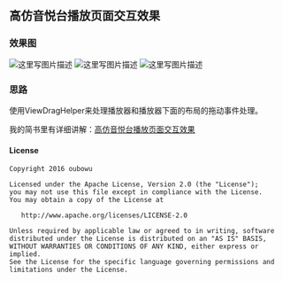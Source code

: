 ## 高仿音悦台播放页面交互效果

### 效果图
![这里写图片描述](http://upload-images.jianshu.io/upload_images/1982467-efa6dcde5a37300b.gif?imageMogr2/auto-orient/strip)
![这里写图片描述](http://upload-images.jianshu.io/upload_images/1982467-ebe0394ccfa6e2e8.gif?imageMogr2/auto-orient/strip)
![这里写图片描述](http://upload-images.jianshu.io/upload_images/1982467-b1672383d0f7fa8a.gif?imageMogr2/auto-orient/strip)

### 思路
使用ViewDragHelper来处理播放器和播放器下面的布局的拖动事件处理。<p>
我的简书里有详细讲解：[高仿音悦台播放页面交互效果](http://blog.csdn.net/oushangfeng123/article/details/53272496)

#### License
```
Copyright 2016 oubowu

Licensed under the Apache License, Version 2.0 (the "License");
you may not use this file except in compliance with the License.
You may obtain a copy of the License at

   http://www.apache.org/licenses/LICENSE-2.0

Unless required by applicable law or agreed to in writing, software
distributed under the License is distributed on an "AS IS" BASIS,
WITHOUT WARRANTIES OR CONDITIONS OF ANY KIND, either express or implied.
See the License for the specific language governing permissions and
limitations under the License.
```


